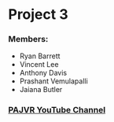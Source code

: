 <h1>Project 3</h1>

<h3>Members:</h3>
<ul> 
  <li>Ryan Barrett</li>
  <li>Vincent Lee</li>
  <li>Anthony Davis</li>
  <li>Prashant Vemulapalli</li>
  <li>Jaiana Butler</li>
</ul>

<h3>
  <a href="https://www.youtube.com/channel/UCrFlGSXW--KMekOd8qmVuKg?view_as=subscriber">PAJVR YouTube Channel</a>
</h3>
